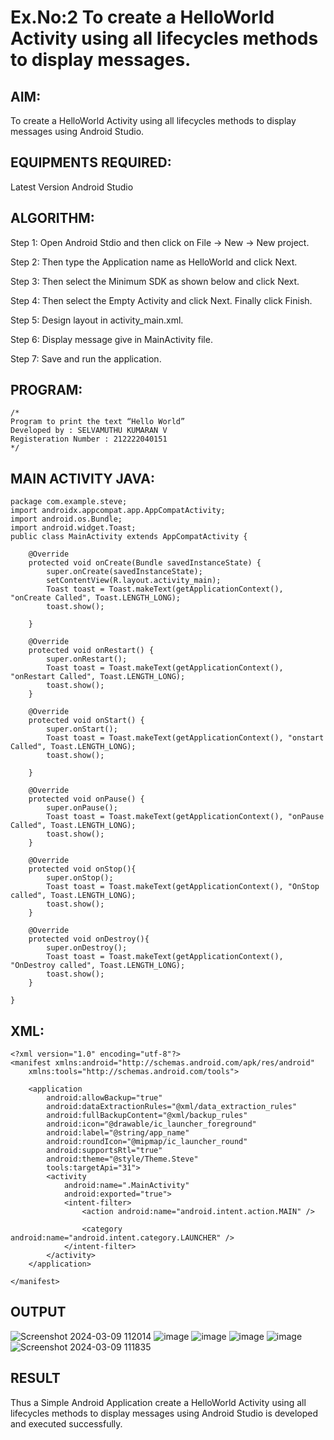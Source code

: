 # Ex.No:2 To create a HelloWorld Activity using all lifecycles methods to display messages.


## AIM:

To create a HelloWorld Activity using all lifecycles methods to display messages using Android Studio.

## EQUIPMENTS REQUIRED:

Latest Version Android Studio

## ALGORITHM:

Step 1: Open Android Stdio and then click on File -> New -> New project.

Step 2: Then type the Application name as HelloWorld and click Next. 

Step 3: Then select the Minimum SDK as shown below and click Next.

Step 4: Then select the Empty Activity and click Next. Finally click Finish.

Step 5: Design layout in activity_main.xml.

Step 6: Display message give in MainActivity file.

Step 7: Save and run the application.

## PROGRAM:
```
/*
Program to print the text “Hello World”
Developed by : SELVAMUTHU KUMARAN V
Registeration Number : 212222040151
*/
```
## MAIN ACTIVITY JAVA:
```
package com.example.steve;
import androidx.appcompat.app.AppCompatActivity;
import android.os.Bundle;
import android.widget.Toast;
public class MainActivity extends AppCompatActivity {

    @Override
    protected void onCreate(Bundle savedInstanceState) {
        super.onCreate(savedInstanceState);
        setContentView(R.layout.activity_main);
        Toast toast = Toast.makeText(getApplicationContext(), "onCreate Called", Toast.LENGTH_LONG);
        toast.show();

    }

    @Override
    protected void onRestart() {
        super.onRestart();
        Toast toast = Toast.makeText(getApplicationContext(), "onRestart Called", Toast.LENGTH_LONG);
        toast.show();
    }

    @Override
    protected void onStart() {
        super.onStart();
        Toast toast = Toast.makeText(getApplicationContext(), "onstart Called", Toast.LENGTH_LONG);
        toast.show();

    }

    @Override
    protected void onPause() {
        super.onPause();
        Toast toast = Toast.makeText(getApplicationContext(), "onPause Called", Toast.LENGTH_LONG);
        toast.show();
    }

    @Override
    protected void onStop(){
        super.onStop();
        Toast toast = Toast.makeText(getApplicationContext(), "OnStop called", Toast.LENGTH_LONG);
        toast.show();
    }

    @Override
    protected void onDestroy(){
        super.onDestroy();
        Toast toast = Toast.makeText(getApplicationContext(), "OnDestroy called", Toast.LENGTH_LONG);
        toast.show();
    }

}
```
## XML:
```
<?xml version="1.0" encoding="utf-8"?>
<manifest xmlns:android="http://schemas.android.com/apk/res/android"
    xmlns:tools="http://schemas.android.com/tools">

    <application
        android:allowBackup="true"
        android:dataExtractionRules="@xml/data_extraction_rules"
        android:fullBackupContent="@xml/backup_rules"
        android:icon="@drawable/ic_launcher_foreground"
        android:label="@string/app_name"
        android:roundIcon="@mipmap/ic_launcher_round"
        android:supportsRtl="true"
        android:theme="@style/Theme.Steve"
        tools:targetApi="31">
        <activity
            android:name=".MainActivity"
            android:exported="true">
            <intent-filter>
                <action android:name="android.intent.action.MAIN" />

                <category android:name="android.intent.category.LAUNCHER" />
            </intent-filter>
        </activity>
    </application>

</manifest>

```
## OUTPUT
![Screenshot 2024-03-09 112014](https://github.com/selva258963/lifecyclemethods/assets/121961701/4c3dae8f-d13d-4759-a158-101763bad55c)
![image](https://github.com/selva258963/lifecyclemethods/assets/121961701/4abf943f-663d-48d8-8f26-23c89e63e34a)
![image](https://github.com/selva258963/lifecyclemethods/assets/121961701/158c079b-fa12-4011-93cf-422d6bd78a5e)
![image](https://github.com/selva258963/lifecyclemethods/assets/121961701/2b6f98bc-0053-4927-bfe7-57bfa1e79348)
![image](https://github.com/selva258963/lifecyclemethods/assets/121961701/6d8f0b62-1e3e-425c-9091-cc4340537be4)
![Screenshot 2024-03-09 111835](https://github.com/selva258963/lifecyclemethods/assets/121961701/f1a4de5b-ec54-4017-8eaf-2ed57b9ffb04)


## RESULT
Thus a Simple Android Application create a HelloWorld Activity using all lifecycles methods to display messages using Android Studio is developed and executed successfully.

